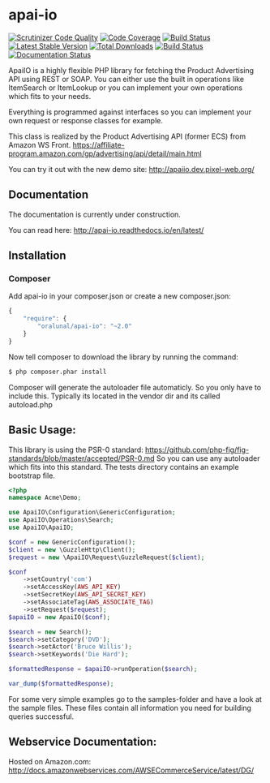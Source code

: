 # apai-io

[![Scrutinizer Code Quality](https://scrutinizer-ci.com/g/oralunal/apai-io/badges/quality-score.png?b=master)](https://scrutinizer-ci.com/g/oralunal/apai-io/?branch=master)
[![Code Coverage](https://scrutinizer-ci.com/g/oralunal/apai-io/badges/coverage.png?b=master)](https://scrutinizer-ci.com/g/oralunal/apai-io/?branch=master)
[![Build Status](https://scrutinizer-ci.com/g/oralunal/apai-io/badges/build.png?b=master)](https://scrutinizer-ci.com/g/oralunal/apai-io/build-status/master)
[![Latest Stable Version](https://poser.pugx.org/oralunal/apai-io/v/stable.svg)](https://packagist.org/packages/oralunal/apai-io) [![Total Downloads](https://poser.pugx.org/oralunal/apai-io/downloads.svg)](https://packagist.org/packages/oralunal/apai-io)
[![Build Status](https://travis-ci.org/oralunal/apai-io.png?branch=master)](https://travis-ci.org/oralunal/apai-io)
[![Documentation Status](https://readthedocs.org/projects/apai-io/badge/?version=stable)](http://apai-io.readthedocs.io/en/stable/?badge=stable)

ApaiIO is a highly flexible PHP library for fetching the Product Advertising API using REST or SOAP.
You can either use the built in operations like ItemSearch or ItemLookup or you can implement your own operations which fits to your needs.

Everything is programmed against interfaces so you can implement your own request or response classes for example.

This class is realized by the Product Advertising API (former ECS) from Amazon WS Front. https://affiliate-program.amazon.com/gp/advertising/api/detail/main.html

You can try it out with the new demo site: http://apaiio.dev.pixel-web.org/

## Documentation

The documentation is currently under construction.

You can read here: http://apai-io.readthedocs.io/en/latest/

## Installation

### Composer

Add apai-io in your composer.json or create a new composer.json:

```js
{
    "require": {
        "oralunal/apai-io": "~2.0"
    }
}
```

Now tell composer to download the library by running the command:

``` bash
$ php composer.phar install
```

Composer will generate the autoloader file automaticly. So you only have to include this.
Typically its located in the vendor dir and its called autoload.php

## Basic Usage:
This library is using the PSR-0 standard: https://github.com/php-fig/fig-standards/blob/master/accepted/PSR-0.md
So you can use any autoloader which fits into this standard.
The tests directory contains an example bootstrap file.

``` php
<?php
namespace Acme\Demo;

use ApaiIO\Configuration\GenericConfiguration;
use ApaiIO\Operations\Search;
use ApaiIO\ApaiIO;

$conf = new GenericConfiguration();
$client = new \GuzzleHttp\Client();
$request = new \ApaiIO\Request\GuzzleRequest($client);

$conf
    ->setCountry('com')
    ->setAccessKey(AWS_API_KEY)
    ->setSecretKey(AWS_API_SECRET_KEY)
    ->setAssociateTag(AWS_ASSOCIATE_TAG)
    ->setRequest($request);
$apaiIO = new ApaiIO($conf);

$search = new Search();
$search->setCategory('DVD');
$search->setActor('Bruce Willis');
$search->setKeywords('Die Hard');

$formattedResponse = $apaiIO->runOperation($search);

var_dump($formattedResponse);
```

For some very simple examples go to the samples-folder and have a look at the sample files.
These files contain all information you need for building queries successful.

## Webservice Documentation:
Hosted on Amazon.com:
http://docs.amazonwebservices.com/AWSECommerceService/latest/DG/
